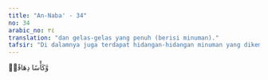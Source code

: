 ```yaml
---
title: "An-Naba' - 34"
no: 34
arabic_no: ٣٤
translation: "dan gelas-gelas yang penuh (berisi minuman)."
tafsir: "Di dalamnya juga terdapat hidangan-hidangan minuman yang dikemas dalam gelas-gelas yang penuh. Dalam firman Allah yang lain dinyatakan:\n\nDan di sana mereka diberi segelas minuman bercampur jahe. (al-Insan/76: 17)"
---
```


وَّكَأْسًا دِهَاقًاۗ
